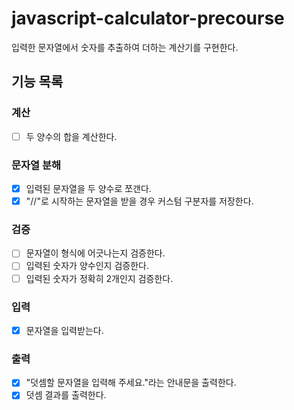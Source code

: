 # javascript-calculator-precourse
입력한 문자열에서 숫자를 추출하여 더하는 계산기를 구현한다.

## 기능 목록

### 계산

- [ ] 두 양수의 합을 계산한다.

### 문자열 분해

- [x] 입력된 문자열을 두 양수로 쪼갠다.
- [x] "//"로 시작하는 문자열을 받을 경우 커스텀 구분자를 저장한다.

### 검증

- [ ] 문자열이 형식에 어긋나는지 검증한다.
- [ ] 입력된 숫자가 양수인지 검증한다.
- [ ] 입력된 숫자가 정확히 2개인지 검증한다.

### 입력

- [x] 문자열을 입력받는다.

### 출력

- [x] "덧셈할 문자열을 입력해 주세요."라는 안내문을 출력한다.
- [x] 덧셈 결과를 출력한다.